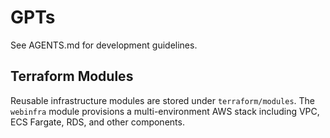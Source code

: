 # GPTs

See AGENTS.md for development guidelines.

## Terraform Modules

Reusable infrastructure modules are stored under `terraform/modules`.
The `webinfra` module provisions a multi-environment AWS stack including
VPC, ECS Fargate, RDS, and other components.

